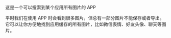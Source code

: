 
这是一个可以搜索到某个应用所有图片的 APP 

平时我们在使用 APP 时会看到很多图片，但总有一部分图片不能保存或者导出。它可以让你方便地找到应用缓存的所有图片，比如微信表情、好友头像、聊天等图片。

